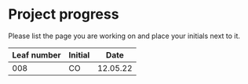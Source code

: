# Project progress

Please list the page you are working on and place your initials next to it.

| Leaf number      | Initial | Date |
| ----------- | ----------- | ------|
|  008     | CO  | 12.05.22 |
